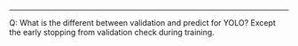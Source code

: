 
---

Q: What is the different between validation and predict for YOLO? Except the early stopping from validation check during training.